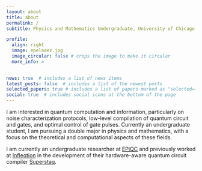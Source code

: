```yaml
---
layout: about
title: about
permalink: /
subtitle: Physics and Mathematics Undergraduate, University of Chicago

profile:
  align: right
  image: epelaaez.jpg
  image_circular: false # crops the image to make it circular
  more_info: >
    

news: true  # includes a list of news items
latest_posts: false  # includes a list of the newest posts
selected_papers: true # includes a list of papers marked as "selected={true}"
social: true  # includes social icons at the bottom of the page
---
```


I am interested in quantum computation and information, particularly on noise characterization protocols, low-level compilation of quantum circuit and gates, and optimal control of gate pulses. Currently an undergraduate student, I am pursuing a double major in physics and mathematics, with a focus on the theoretical and computational aspects of these fields.

I am currently an undergraduate researcher at [EPiQC](https://www.epiqc.cs.uchicago.edu/) and previously worked at [Infleqtion](https://www.infleqtion.com/) in the development of their hardware-aware quantum circuit compiler [Superstaq](https://www.infleqtion.com/superstaq).
